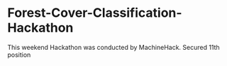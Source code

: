 # Forest-Cover-Classification-Hackathon
This weekend Hackathon was conducted by MachineHack. Secured 11th position 
